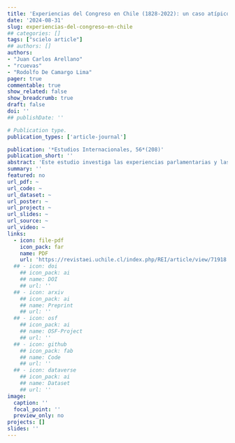 ```yaml
---
title: 'Experiencias del Congreso en Chile (1828-2022): un caso atípico en América Latina'
date: '2024-08-31'
slug: experiencias-del-congreso-en-chile
## categories: []
tags: ["scielo article"]
## authors: []
authors:
- "Juan Carlos Arellano"
- "rcuevas"
- "Rodolfo De Camargo Lima"
pager: true
commentable: true
show_related: false
show_breadcrumb: true
draft: false
doi: ''
## publishDate: ''

# Publication type.
publication_types: ['article-journal']

publication: '*Estudios Internacionales, 56*(208)'
publication_short: ''
abstract: 'Este estudio investiga las experiencias parlamentarias y las legis­laturas comparadas en el Congreso de Chile desde 1828 hasta 2022, a partir de la singularidad de su caso, como típicamente desviante en comparación a los demás legislativos de América Latina. Se recopilaron datos originales de todos los diputados y senadores a partir de la Biblioteca del Congreso Nacional de Chile. Se utilizó un análisis de datos que combina enfoques descriptivos cuantitativos y cualitativos. Inicialmente, se llevó a cabo un aná­lisis cuantitativo para describir las experiencias a lo largo de las distintas constituciones y tipos de carreras de los actores políticos. Se seleccionaron para estudios de casos tres grupos de legislaturas, cada uno con diferentes niveles de experiencia: alto, promedio, y bajo. A través de un enfoque cualitativo e histórico, se analizaron estos tres grupos interna y comparativamente para identificar patrones en su relación con el poder ejecutivo. Los estudios de casos revelaron que las legislaturas menos experimentadas tien­den a adoptar una postura más desafiante y menos colaborativa hacia el ejecutivo. Por otro lado, las con más experiencia parecen poseen agendas propias y desafían más al gobierno. A su vez, las legislaturas con niveles promedios de experiencia sugieren ser más cooperativas y han logrado implementar reformas políticas sig­nificativas. Concluimos que la experiencia parlamentaria sugiere tener importancia para la relación legislativo-ejecutivo.'
summary: ''
featured: no
url_pdf: ~
url_code: ~
url_dataset: ~
url_poster: ~
url_project: ~
url_slides: ~
url_source: ~
url_video: ~
links:
  - icon: file-pdf
    icon_pack: far
    name: PDF
    url: 'https://revistaei.uchile.cl/index.php/REI/article/view/71918'
  ## - icon: doi
    ## icon_pack: ai
    ## name: DOI
    ## url: ''
  ## - icon: arxiv
    ## icon_pack: ai
    ## name: Preprint
    ## url: ''
  ## - icon: osf
    ## icon_pack: ai
    ## name: OSF-Project
    ## url: ''
  ## - icon: github
    ## icon_pack: fab
    ## name: Code
    ## url: ''
  ## - icon: dataverse
    ## icon_pack: ai
    ## name: Dataset
    ## url: ''
image:
  caption: ''
  focal_point: ''
  preview_only: no
projects: []
slides: ''
---
```

